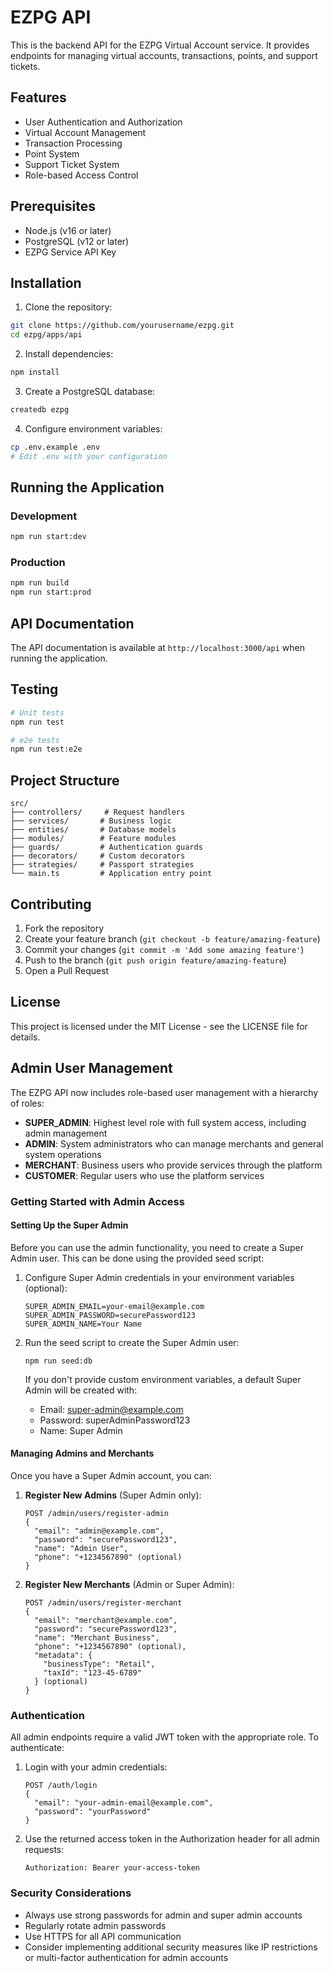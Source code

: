 # EZPG API

This is the backend API for the EZPG Virtual Account service. It provides endpoints for managing virtual accounts, transactions, points, and support tickets.

## Features

- User Authentication and Authorization
- Virtual Account Management
- Transaction Processing
- Point System
- Support Ticket System
- Role-based Access Control

## Prerequisites

- Node.js (v16 or later)
- PostgreSQL (v12 or later)
- EZPG Service API Key

## Installation

1. Clone the repository:
```bash
git clone https://github.com/yourusername/ezpg.git
cd ezpg/apps/api
```

2. Install dependencies:
```bash
npm install
```

3. Create a PostgreSQL database:
```bash
createdb ezpg
```

4. Configure environment variables:
```bash
cp .env.example .env
# Edit .env with your configuration
```

## Running the Application

### Development
```bash
npm run start:dev
```

### Production
```bash
npm run build
npm run start:prod
```

## API Documentation

The API documentation is available at `http://localhost:3000/api` when running the application.

## Testing

```bash
# Unit tests
npm run test

# e2e tests
npm run test:e2e
```

## Project Structure

```
src/
├── controllers/     # Request handlers
├── services/       # Business logic
├── entities/       # Database models
├── modules/        # Feature modules
├── guards/         # Authentication guards
├── decorators/     # Custom decorators
├── strategies/     # Passport strategies
└── main.ts         # Application entry point
```

## Contributing

1. Fork the repository
2. Create your feature branch (`git checkout -b feature/amazing-feature`)
3. Commit your changes (`git commit -m 'Add some amazing feature'`)
4. Push to the branch (`git push origin feature/amazing-feature`)
5. Open a Pull Request

## License

This project is licensed under the MIT License - see the LICENSE file for details.

## Admin User Management

The EZPG API now includes role-based user management with a hierarchy of roles:

- **SUPER_ADMIN**: Highest level role with full system access, including admin management
- **ADMIN**: System administrators who can manage merchants and general system operations
- **MERCHANT**: Business users who provide services through the platform
- **CUSTOMER**: Regular users who use the platform services

### Getting Started with Admin Access

#### Setting Up the Super Admin

Before you can use the admin functionality, you need to create a Super Admin user. This can be done using the provided seed script:

1. Configure Super Admin credentials in your environment variables (optional):
   ```
   SUPER_ADMIN_EMAIL=your-email@example.com
   SUPER_ADMIN_PASSWORD=securePassword123
   SUPER_ADMIN_NAME=Your Name
   ```

2. Run the seed script to create the Super Admin user:
   ```
   npm run seed:db
   ```

   If you don't provide custom environment variables, a default Super Admin will be created with:
   - Email: super-admin@example.com
   - Password: superAdminPassword123
   - Name: Super Admin

#### Managing Admins and Merchants

Once you have a Super Admin account, you can:

1. **Register New Admins** (Super Admin only):
   ```
   POST /admin/users/register-admin
   {
     "email": "admin@example.com",
     "password": "securePassword123",
     "name": "Admin User",
     "phone": "+1234567890" (optional)
   }
   ```

2. **Register New Merchants** (Admin or Super Admin):
   ```
   POST /admin/users/register-merchant
   {
     "email": "merchant@example.com",
     "password": "securePassword123",
     "name": "Merchant Business",
     "phone": "+1234567890" (optional),
     "metadata": {
       "businessType": "Retail",
       "taxId": "123-45-6789"
     } (optional)
   }
   ```

### Authentication

All admin endpoints require a valid JWT token with the appropriate role. To authenticate:

1. Login with your admin credentials:
   ```
   POST /auth/login
   {
     "email": "your-admin-email@example.com",
     "password": "yourPassword"
   }
   ```

2. Use the returned access token in the Authorization header for all admin requests:
   ```
   Authorization: Bearer your-access-token
   ```

### Security Considerations

- Always use strong passwords for admin and super admin accounts
- Regularly rotate admin passwords
- Use HTTPS for all API communication
- Consider implementing additional security measures like IP restrictions or multi-factor authentication for admin accounts 